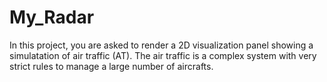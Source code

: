 # My_Radar
In this project, you are asked to render a 2D visualization panel showing a simulatation of air traffic (AT). The air traffic is a complex system with very strict rules to manage a large number of aircrafts.
